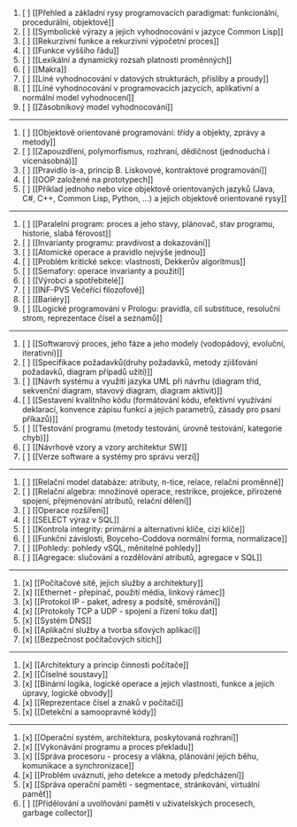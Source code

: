 1. [ ] [[Přehled a základní rysy programovacích paradigmat: funkcionální, procedurální, objektové]]
2. [ ] [[Symbolické výrazy a jejich vyhodnocování v jazyce Common Lisp]]
3. [ ] [[Rekurzivní funkce a rekurzivní výpočetní proces]]
4. [ ] [[Funkce vyššího řádu]]
5. [ ] [[Lexikální a dynamický rozsah platnosti proměnných]]
6. [ ] [[Makra]]
7. [ ] [[Líné vyhodnocování v datových strukturách, přísliby a proudy]]
8. [ ] [[Líné vyhodnocování v programovacích jazycích, aplikativní a normální model vyhodnocení]]
9. [ ] [[Zásobníkový model vyhodnocování]]
---
1. [ ] [[Objektově orientované programování: třídy a objekty, zprávy a metody]]
2. [ ] [[Zapouzdření, polymorfismus, rozhraní, dědičnost (jednoduchá i vícenásobná)]]
3. [ ] [[Pravidlo is-a, princip B. Liskovové, kontraktové programování]]
4. [ ] [[OOP založené na prototypech]]
5. [ ] [[Příklad jednoho nebo více objektově orientovaných jazyků (Java, C#, C++, Common Lisp, Python, ...) a jejich objektově orientované rysy]]
---
1. [ ] [[Paralelní program: proces a jeho stavy, plánovač, stav programu, historie, slabá férovost]]
2. [ ] [[Invarianty programu: pravdivost a dokazování]]
3. [ ] [[Atomické operace a pravidlo nejvýše jednou]]
4. [ ] [[Problém kritické sekce: vlastnosti, Dekkerův algoritmus]]
5. [ ] [[Semafory: operace invarianty a použití]]
6. [ ] [[Výrobci a spotřebitelé]]
7. [ ] [[INF-PVS Večeřící filozofové]]
8. [ ] [[Bariéry]]
9. [ ] [[Logické programování v Prologu: pravidla, cíl substituce, resoluční strom, reprezentace čísel a seznamů]]
---
1. [ ] [[Softwarový proces, jeho fáze a jeho modely (vodopádový, evoluční, iterativní)]]
2. [ ] [[Specifikace požadavků(druhy požadavků, metody zjišťování požadavků, diagram případů užití)]]
3. [ ] [[Návrh systému a využití jazyka UML při návrhu (diagram tříd, sekvenční diagram, stavový diagram, diagram aktivit)]]
4. [ ] [[Sestavení kvalitního kódu (formátování kódu, efektivní využívání deklarací, konvence zápisu funkcí a jejich parametrů, zásady pro psaní příkazů)]]
5. [ ] [[Testování programu (metody testování, úrovně testování, kategorie chyb)]]
6. [ ] [[Návrhové vzory a vzory architektur SW]]
7. [ ] [[Verze software a systémy pro správu verzí]]
---
1. [ ] [[Relační model databáze: atributy, n-tice, relace, relační proměnné]]
2. [ ] [[Relační algebra: množinové operace, restrikce, projekce, přirozené spojení, přejmenování atributů, relační dělení]]
3. [ ] [[Operace rozšíření]]
4. [ ] [[SELECT výraz v SQL]]
5. [ ] [[Kontrola integrity: primární a alternativní klíče, cizí klíče]]
6. [ ] [[Funkční závislosti, Boyceho-Coddova normální forma, normalizace]]
7. [ ] [[Pohledy: pohledy vSQL, měnitelné pohledy]]
8. [ ] [[Agregace: slučování a rozdělování atributů, agregace v SQL]]
---
1. [x] [[Počítačové sítě, jejich služby a architektury]]
2. [x] [[Ethernet - přepínač, použití média, linkový rámec]]
3. [x] [[Protokol IP - paket, adresy a podsítě, směrování]]
4. [x] [[Protokoly TCP a UDP - spojení a řízení toku dat]]
5. [x] [[Systém DNS]]
6. [x] [[Aplikační služby a tvorba síťových aplikací]]
7. [x] [[Bezpečnost počítačových sítích]]
---
1. [x] [[Architektury a princip činnosti počítače]]
2. [x] [[Číselné soustavy]]
3. [x] [[Binární logika, logické operace a jejich vlastnosti, funkce a jejich úpravy, logické obvody]]
4. [x] [[Reprezentace čísel a znaků v počítači]]
5. [x] [[Detekční a samoopravné kódy]]
---
1. [x] [[Operační systém, architektura, poskytovaná rozhraní]]
2. [x] [[Vykonávání programu a proces překladu]]
3. [x] [[Správa procesoru - procesy a vlákna, plánování jejich běhu, komunikace a synchronizace]]
4. [x] [[Problém uváznutí, jeho detekce a metody předcházení]]
5. [x] [[Správa operační paměti - segmentace, stránkování, virtuální paměť]]
6. [ ] [[Přidělování a uvolňování paměti v uživatelských procesech, garbage collector]]
